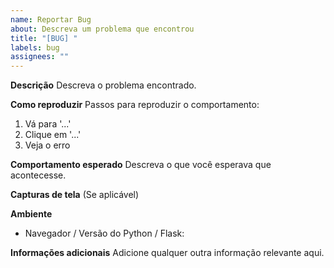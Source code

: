 ```yaml
---
name: Reportar Bug
about: Descreva um problema que encontrou
title: "[BUG] "
labels: bug
assignees: ""
---
```


**Descrição**
Descreva o problema encontrado.

**Como reproduzir**
Passos para reproduzir o comportamento:

1. Vá para '...'
2. Clique em '...'
3. Veja o erro

**Comportamento esperado**
Descreva o que você esperava que acontecesse.

**Capturas de tela**
(Se aplicável)

**Ambiente**

- Navegador / Versão do Python / Flask:

**Informações adicionais**
Adicione qualquer outra informação relevante aqui.